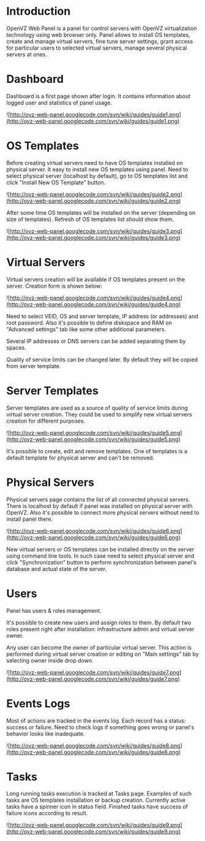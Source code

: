 # Introduction #

OpenVZ Web Panel is a panel for control servers with OpenVZ virtualization technology using web browser only. Panel allows to install OS templates, create and manage virtual servers, fine tune server settings, grant access for particular users to selected virtual servers, manage several physical servers at ones.

# Dashboard #

Dashboard is a first page shown after login. It contains information about logged user and statistics of panel usage.

![http://ovz-web-panel.googlecode.com/svn/wiki/guides/guide1.png](http://ovz-web-panel.googlecode.com/svn/wiki/guides/guide1.png)

# OS Templates #

Before creating virtual servers need to have OS templates installed on physical server. It easy to install new OS templates using panel. Need to select physical server (localhost by default), go to OS templates list and click "Install New OS Template" button.

![http://ovz-web-panel.googlecode.com/svn/wiki/guides/guide2.png](http://ovz-web-panel.googlecode.com/svn/wiki/guides/guide2.png)

After some time OS templates will be installed on the server (depending on size of templates). Refresh of OS templates list should show them.

![http://ovz-web-panel.googlecode.com/svn/wiki/guides/guide3.png](http://ovz-web-panel.googlecode.com/svn/wiki/guides/guide3.png)

# Virtual Servers #

Virtual servers creation will be available if OS templates present on the server. Creation form is shown below:

![http://ovz-web-panel.googlecode.com/svn/wiki/guides/guide4.png](http://ovz-web-panel.googlecode.com/svn/wiki/guides/guide4.png)

Need to select VEID, OS and server template, IP address (or addresses) and root password. Also it's possible to define diskspace and RAM on "Advanced settings" tab like some other additional parameters.

Several IP addresses or DNS servers can be added separating them by spaces.

Quality of service limits can be changed later. By default they will be copied from server template.

# Server Templates #

Server templates are used as a source of quality of service limits during virtual server creation. They could be used to simplify new virtual servers creation for different purposes.

![http://ovz-web-panel.googlecode.com/svn/wiki/guides/guide5.png](http://ovz-web-panel.googlecode.com/svn/wiki/guides/guide5.png)

It's possible to create, edit and remove templates. One of templates is a default template for physical server and can't be removed.

# Physical Servers #

Physical servers page contains the list of all connected physical servers. There is localhost by default if panel was installed on physical server with OpenVZ. Also it's possible to connect more physical servers without need to install panel there.

![http://ovz-web-panel.googlecode.com/svn/wiki/guides/guide6.png](http://ovz-web-panel.googlecode.com/svn/wiki/guides/guide6.png)

New virtual servers or OS templates can be installed directly on the server using command line tools. In such case need to select physical server and click "Synchronization" button to perform synchronization between panel's database and actual state of the server.

# Users #

Panel has users & roles management.

It's possible to create new users and assign roles to them. By default two roles present right after installation: infrastructure admin and virtual server owner.

Any user can become the owner of particular virtual server. This action is performed during virtual server creation or editing on "Main settings" tab by selecting owner inside drop down.

![http://ovz-web-panel.googlecode.com/svn/wiki/guides/guide7.png](http://ovz-web-panel.googlecode.com/svn/wiki/guides/guide7.png)

# Events Logs #

Most of actions are tracked in the events log. Each record has a status: success or failure. Need to check logs if something goes wrong or panel's behavior looks like inadequate.

![http://ovz-web-panel.googlecode.com/svn/wiki/guides/guide8.png](http://ovz-web-panel.googlecode.com/svn/wiki/guides/guide8.png)

# Tasks #

Long running tasks execution is tracked at Tasks page. Examples of such tasks are OS templates installation or backup creation. Currently active tasks have a spinner icon in status field. Finished tasks have success of failure icons according to result.

![http://ovz-web-panel.googlecode.com/svn/wiki/guides/guide9.png](http://ovz-web-panel.googlecode.com/svn/wiki/guides/guide9.png)